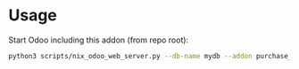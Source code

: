 # Usage

Start Odoo including this addon (from repo root):

```bash
python3 scripts/nix_odoo_web_server.py --db-name mydb --addon purchase_order_revision
```
